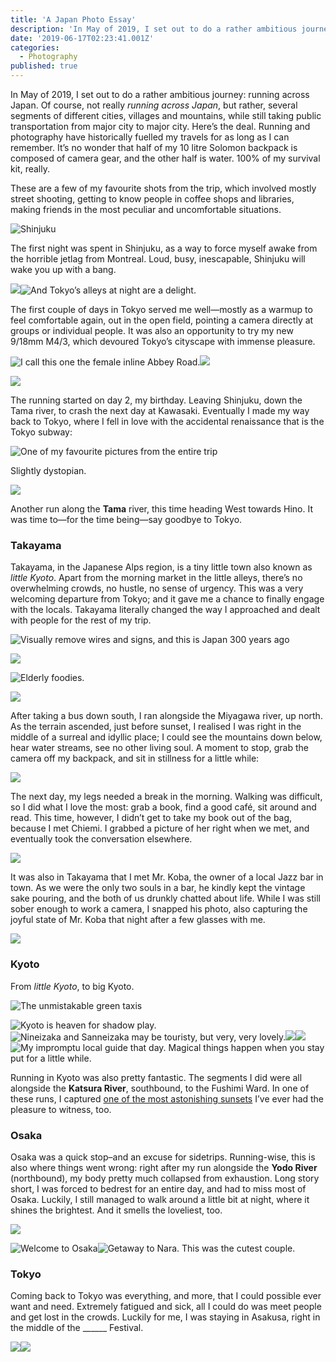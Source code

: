 ```yaml
---
title: 'A Japan Photo Essay'
description: 'In May of 2019, I set out to do a rather ambitious journey: running across Japan. Of course, not really running across Japan, but rather…'
date: '2019-06-17T02:23:41.001Z'
categories:
  - Photography
published: true
---
```


In May of 2019, I set out to do a rather ambitious journey: running across Japan. Of course, not really _running across Japan_, but rather, several segments of different cities, villages and mountains, while still taking public transportation from major city to major city. Here’s the deal. Running and photography have historically fuelled my travels for as long as I can remember. It’s no wonder that half of my 10 litre Solomon backpack is composed of camera gear, and the other half is water. 100% of my survival kit, really.

These are a few of my favourite shots from the trip, which involved mostly street shooting, getting to know people in coffee shops and libraries, making friends in the most peculiar and uncomfortable situations.

![Shinjuku](./asset-1.jpeg)

The first night was spent in Shinjuku, as a way to force myself awake from the horrible jetlag from Montreal. Loud, busy, inescapable, Shinjuku will wake you up with a bang.

![](./asset-2.jpeg)![And Tokyo’s alleys at night are a delight.](./asset-3.jpeg)

The first couple of days in Tokyo served me well—mostly as a warmup to feel comfortable again, out in the open field, pointing a camera directly at groups or individual people. It was also an opportunity to try my new 9/18mm M4/3, which devoured Tokyo’s cityscape with immense pleasure.

![I call this one the female inline Abbey Road.](./asset-4.jpeg)![](./asset-5.jpeg)

![](./asset-6.jpeg)

The running started on day 2, my birthday. Leaving Shinjuku, down the Tama river, to crash the next day at Kawasaki. Eventually I made my way back to Tokyo, where I fell in love with the accidental renaissance that is the Tokyo subway:

![One of my favourite pictures from the entire trip](./asset-7.jpeg)

Slightly dystopian.

![](./asset-8.jpeg)

Another run along the **Tama** river, this time heading West towards Hino. It was time to—for the time being—say goodbye to Tokyo.

### Takayama

Takayama, in the Japanese Alps region, is a tiny little town also known as _little Kyoto_. Apart from the morning market in the little alleys, there’s no overwhelming crowds, no hustle, no sense of urgency. This was a very welcoming departure from Tokyo; and it gave me a chance to finally engage with the locals. Takayama literally changed the way I approached and dealt with people for the rest of my trip.

![Visually remove wires and signs, and this is Japan 300 years ago](./asset-9.jpeg)

![](./asset-10.jpeg)

![Elderly foodies.](./asset-11.jpeg)

![](./asset-12.jpeg)

After taking a bus down south, I ran alongside the Miyagawa river, up north. As the terrain ascended, just before sunset, I realised I was right in the middle of a surreal and idyllic place; I could see the mountains down below, hear water streams, see no other living soul. A moment to stop, grab the camera off my backpack, and sit in stillness for a little while:

![](./asset-13.jpeg)

The next day, my legs needed a break in the morning. Walking was difficult, so I did what I love the most: grab a book, find a good café, sit around and read. This time, however, I didn’t get to take my book out of the bag, because I met Chiemi. I grabbed a picture of her right when we met, and eventually took the conversation elsewhere.

![](./asset-14.jpeg)

It was also in Takayama that I met Mr. Koba, the owner of a local Jazz bar in town. As we were the only two souls in a bar, he kindly kept the vintage sake pouring, and the both of us drunkly chatted about life. While I was still sober enough to work a camera, I snapped his photo, also capturing the joyful state of Mr. Koba that night after a few glasses with me.

![](./asset-15.jpeg)

### Kyoto

From _little Kyoto_, to big Kyoto.

![The unmistakable green taxis](./asset-16.jpeg)

![Kyoto is heaven for shadow play.](./asset-17.jpeg)![Nineizaka and Sanneizaka may be touristy, but very, very lovely.](./asset-18.jpeg)![](./asset-19.jpeg)![](./asset-20.jpeg)![My impromptu local guide that day. Magical things happen when you stay put for a little while.](./asset-21.jpeg)

Running in Kyoto was also pretty fantastic. The segments I did were all alongside the **Katsura River**, southbound, to the Fushimi Ward. In one of these runs, I captured [one of the most astonishing sunsets](https://photos.app.goo.gl/mr3Ry1PrANwLmPCn6) I’ve ever had the pleasure to witness, too.

### Osaka

Osaka was a quick stop–and an excuse for sidetrips. Running-wise, this is also where things went wrong: right after my run alongside the **Yodo River** (northbound), my body pretty much collapsed from exhaustion. Long story short, I was forced to bedrest for an entire day, and had to miss most of Osaka. Luckily, I still managed to walk around a little bit at night, where it shines the brightest. And it smells the loveliest, too.

![](./asset-22.jpeg)

![Welcome to Osaka](./asset-23.jpeg)![Getaway to Nara. This was the cutest couple.](./asset-24.jpeg)

### Tokyo

Coming back to Tokyo was everything, and more, that I could possible ever want and need. Extremely fatigued and sick, all I could do was meet people and get lost in the crowds. Luckily for me, I was staying in Asakusa, right in the middle of the \_\_\_\_\_\_ Festival.

![](./asset-25.png)![](./asset-26.jpeg)
